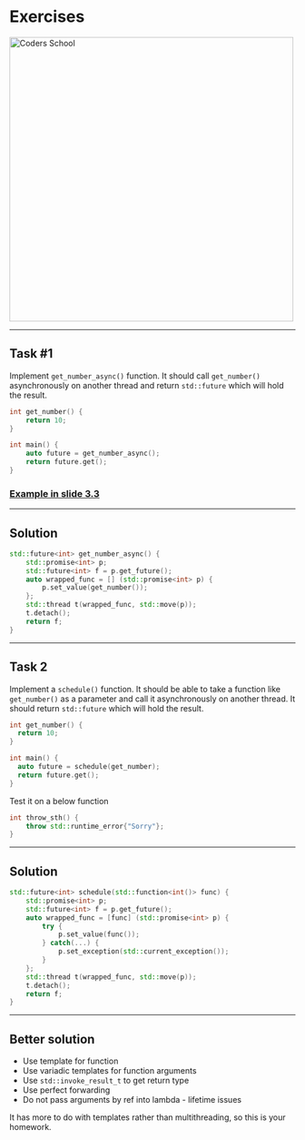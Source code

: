 <!-- .slide: data-background="#111111" -->
# Exercises

<a href="https://coders.school">
    <img width="500" data-src="../coders_school_logo.png" alt="Coders School" class="plain">
</a>

___

## Task #1

Implement `get_number_async()` function. It should call `get_number()` asynchronously on another thread and return `std::future` which will hold the result.

```cpp
int get_number() {
    return 10;
}

int main() {
    auto future = get_number_async();
    return future.get();
}
```

### [Example in slide 3.3](#/promise-future-example)

___

## Solution

```c++
std::future<int> get_number_async() {
    std::promise<int> p;
    std::future<int> f = p.get_future();
    auto wrapped_func = [] (std::promise<int> p) {
        p.set_value(get_number());
    };
    std::thread t(wrapped_func, std::move(p));
    t.detach();
    return f;
}
```
<!-- .element: class="fragment fade-in" -->

___
<!-- .slide: style="font-size: .85em" -->

## Task 2

Implement a `schedule()` function. It should be able to take a function like `get_number()` as a parameter and call it asynchronously on another thread. It should return `std::future` which will hold the result.

```c++
int get_number() {
  return 10;
}

int main() {
  auto future = schedule(get_number);
  return future.get();
}
```

Test it on a below function
<!-- .element: class="fragment fade-in" -->

```cpp
int throw_sth() {
    throw std::runtime_error{"Sorry"};
}
```
<!-- .element: class="fragment fade-in" -->

___

## Solution

```cpp
std::future<int> schedule(std::function<int()> func) {
    std::promise<int> p;
    std::future<int> f = p.get_future();
    auto wrapped_func = [func] (std::promise<int> p) {
        try {
            p.set_value(func());
        } catch(...) {
            p.set_exception(std::current_exception());
        }
    };
    std::thread t(wrapped_func, std::move(p));
    t.detach();
    return f;
}
```
<!-- .element: class="fragment fade-in" -->

___

## Better solution

* <!-- .element: class="fragment fade-in" --> Use template for function
* <!-- .element: class="fragment fade-in" --> Use variadic templates for function arguments
* <!-- .element: class="fragment fade-in" --> Use <code>std::invoke_result_t</code> to get return type
* <!-- .element: class="fragment fade-in" --> Use perfect forwarding
* <!-- .element: class="fragment fade-in" --> Do not pass arguments by ref into lambda - lifetime issues

It has more to do with templates rather than multithreading, so this is your homework.
<!-- .element: class="fragment fade-in" -->
